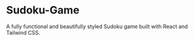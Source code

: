 # Sudoku-Game
A fully functional and beautifully styled Sudoku game built with React and Tailwind CSS.
